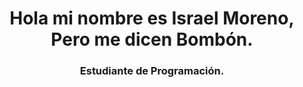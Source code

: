 <h1 align="center">Hola mi nombre es Israel Moreno, Pero me dicen Bombón.</h1>
<h3 align="center">Estudiante de Programación.</h3>
